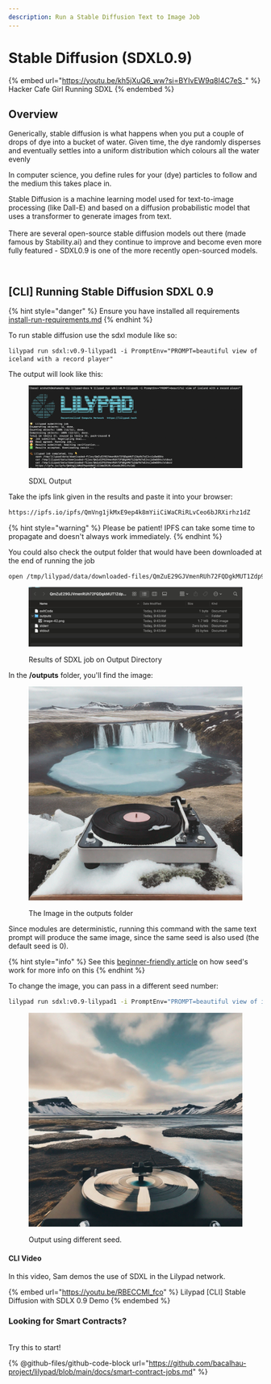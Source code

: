 ```yaml
---
description: Run a Stable Diffusion Text to Image Job
---
```


# Stable Diffusion (SDXL0.9)

{% embed url="https://youtu.be/kh5jXuQ6_ww?si=BYIvEW9q8I4C7eS_" %}
Hacker Cafe Girl Running SDXL
{% endembed %}

## Overview

Generically, stable diffusion is what happens when you put a couple of drops of dye into a bucket of water. Given time, the dye randomly disperses and eventually settles into a uniform distribution which colours all the water evenly

In computer science, you define rules for your (dye) particles to follow and the medium this takes place in.

Stable Diffusion is a machine learning model used for text-to-image processing (like Dall-E) and based on a diffusion probabilistic model that uses a transformer to generate images from text.\
\
There are several open-source stable diffusion models out there (made famous by Stability.ai) and they continue to improve and become even more fully featured - SDXL0.9 is one of the more recently open-sourced models.

<figure><img src="https://lh5.googleusercontent.com/eib-z-1r9iZyxuArY_2z-NhPv4OPyFACpFF6-_nWfGaoDlY958NbP5fRcpUNtzuedWM_HmryF7aJplAtiQm3ezeV_cUUQ69sV1MYyvckptTBmIEawnSZivnEb8B8ifITYwgH_k3EISLjSWy0JbM9y2JfTg=s2048" alt=""><figcaption></figcaption></figure>

## \[CLI] Running Stable Diffusion SDXL 0.9

{% hint style="danger" %}
Ensure you have installed all requirements [install-run-requirements.md](../../../../lilypad-milkyway-testnet/quick-start/install-run-requirements.md "mention")
{% endhint %}

To run stable diffusion use the sdxl module like so:

```
lilypad run sdxl:v0.9-lilypad1 -i PromptEnv="PROMPT=beautiful view of iceland with a record player"
```

The output will look like this:

<figure><img src="../../../../.gitbook/assets/sdxl_execution.png" alt=""><figcaption><p>SDXL Output</p></figcaption></figure>

Take the ipfs link given in the results and paste it into your browser:

```bash
https://ipfs.io/ipfs/QmVng1jkMxE9ep4k8mYiiCiWaCRiRLvCeo6bJRXirhz1dZ
```

{% hint style="warning" %}
Please be patient! IPFS can take some time to propagate and doesn't always work immediately.
{% endhint %}

You could also check the output folder that would have been downloaded at the end of running the job

```bash
open /tmp/lilypad/data/downloaded-files/QmZuE29GJVmenRUh72FQDgkMUT1Zdp967oEJvzjaDwGGVo
```

<figure><img src="../../../../.gitbook/assets/sdxl_output.png" alt=""><figcaption><p>Results of SDXL job on Output Directory</p></figcaption></figure>

In the **/outputs** folder, you'll find the image:

<figure><img src="../../../../.gitbook/assets/sdxl_result_output.png" alt=""><figcaption><p>The Image in the outputs folder</p></figcaption></figure>

Since modules are deterministic, running this command with the same text prompt will produce the same image, since the same seed is also used (the default seed is 0).

{% hint style="info" %}
See this [beginner-friendly article](https://aituts.com/stable-diffusion-seed/) on how seed's work for more info on this
{% endhint %}

To change the image, you can pass in a different seed number:

```bash
lilypad run sdxl:v0.9-lilypad1 -i PromptEnv="PROMPT=beautiful view of iceland with a record player" -i SeedEnv="RANDOM_SEED=24" 
```

<figure><img src="../../../../.gitbook/assets/sdxl_result_output2.png" alt=""><figcaption><p>Output using different seed.</p></figcaption></figure>

#### CLI Video

In this video, Sam demos the use of SDXL in the Lilypad network.

{% embed url="https://youtu.be/RBECCMl_fco" %}
Lilypad \[CLI] Stable Diffusion with SDLX 0.9 Demo
{% endembed %}

### Looking for Smart Contracts?

\
Try this to start!

{% @github-files/github-code-block url="https://github.com/bacalhau-project/lilypad/blob/main/docs/smart-contract-jobs.md" %}

